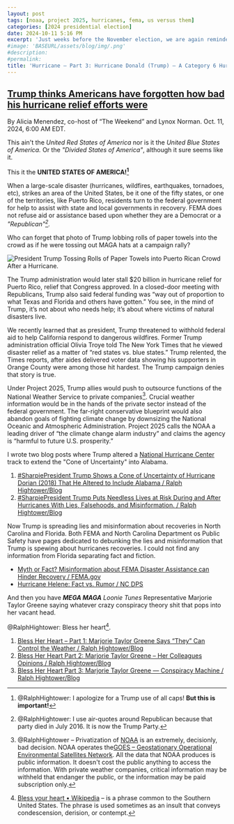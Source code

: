 ```yaml
---
layout: post
tags: [noaa, project 2025, hurricanes, fema, us versus them]
categories: [2024 presidential election]
date: 2024-10-11 5:16 PM
excerpt: 'Just weeks before the November election, we are again reminded of the dangers of disinformation amplified by the ex-president. In the aftermath of Helene, North Carolina Attorney General Josh Stein joined MSNBC’s “The Weekend” to address how Trump’s lies about FEMA undermine the government’s response in the western part of his state. “It’s devastating psychologically to those people because they now believe, some of them, that FEMA is going to be contrary to their interests rather than trying to help them get back on their feet.'
#image: 'BASEURL/assets/blog/img/.png'
#description:
#permalink:
title: 'Hurricane – Part 3: Hurricane Donald (Trump) – A Category 6 Hurricane'
---
```



## [Trump thinks Americans have forgotten how bad his hurricane relief efforts were](https://www.msnbc.com/opinion/msnbc-opinion/trump-hurricane-relief-milton-maria-paper-towels-rcna174836)

By Alicia Menendez, co-host of “The Weekend” and Lynox Norman. Oct. 11, 2024, 6:00 AM EDT.

This ain't the *United Red States of America* nor is it the *United Blue States of America.*
Or the *"Divided States of America"*, although it sure seems like it.

This it the **UNITED STATES OF AMERICA![^11]**

[^11]: @RalphHightower: I apologize for a Trump use of all caps! **But this is important!**

When a large-scale disaster (hurricanes, wildfires, earthquakes, tornadoes,  etc),
strikes an area of the United States, be it one of the fifty states, or one of the
territories, like Puerto Rico, residents turn to the federal government for help to
assist with state and local governments in recovery. FEMA does not refuse aid or
assistance based upon whether they are a Democrat or
a *"Republican"[^12].*

[^12]: @RalphHightower: I use air-quotes around Republican because that party died in July 2016. It is now the Trump Party.

Who can forget that photo of Trump lobbing rolls of paper towels into the crowd
as if he were tossing out MAGA hats at a campaign rally?

![President Trump Tossing Rolls of Paper Towels into Puerto Rican Crowd After a Hurricane.](https://ralphhightower.github.io/blog/img/241010-donald-trump-paper-towels-al-1022-242643.jpg)

The Trump administration would later stall $20 billion in hurricane relief for Puerto
Rico, relief that Congress approved. In a closed-door meeting with Republicans,
Trump also said federal funding was “way out of proportion to what Texas and
Florida and others have gotten.” You see, in the mind of Trump, it’s not about
who needs help; it’s about where victims of natural disasters live.

We recently learned that as president, Trump threatened to withhold federal aid to
help California respond to dangerous wildfires. Former Trump administration official
Olivia Troye told The New York Times that he viewed disaster relief as a matter of
“red states vs. blue states.” Trump relented, the Times reports, after aides delivered
voter data showing his supporters in Orange County were among those hit hardest.
The Trump campaign denies that story is true.

Under Project 2025, Trump allies would push to outsource functions of the National
Weather Service to private companies[^13]. Crucial weather information would be in the
hands of the private sector instead of the federal government. The far-right
conservative blueprint would also abandon goals of fighting climate change by
downsizing the National Oceanic and Atmospheric Administration. Project 2025
calls the NOAA a leading driver of “the climate change alarm industry” and claims
the agency is “harmful to future U.S. prosperity.”

[^13]: @RalphHightower – Privatization of [NOAA](https://noaa.gov/) is an extremely, decisionly, bad decision. NOAA operates the[GOES – Geostationary Operational Environmental Satellites Network](https://www.star.nesdis.noaa.gov/GOES/). All the data that NOAA produces is public information. It doesn't cost the public anything to access the information. With private weather companies, critical information may be withheld that endanger the public, or the information may be paid subscription only.

I wrote two blog posts where Trump altered a [National Hurricane Center](https://nhc.noaa.gov/)
track to extend the "Cone of Uncertainty" into Alabama.

1. [#SharpiePresident Trump Shows a Cone of Uncertainty of Hurricane Dorian (2018) That He Altered to Include Alabama / Ralph Hightower/Blog](https://ralphhightower.github.io/blog/2024%20presidential%20election/2024/10/10/SharpiePresidentDorianConeOfUncertainty.html)
2. [#SharpiePresident Trump Puts Needless Lives at Risk During and After Hurricanes With Lies, Falsehoods, and Misinformation. / Ralph Hightower/Blog](https://ralphhightower.github.io/blog/2024%20presidential%20election/2024/10/10/SharpiegateTrumpAddedDickheadConeUncertainyDorian.html)

Now Trump is spreading lies and misinformation about recoveries in North Carolina
and Florida. Both FEMA and North Carolina Department os Public Safety have pages
dedicated to debunking the lies and misinformation that Trump is spewing about
hurricanes recoveries. I could not find any information from Florida separating fact
and fiction.

- [Myth or Fact? Misinformation about FEMA Disaster Assistance can Hinder Recovery / FEMA.gov](https://www.fema.gov/fact-sheet/myth-or-fact-misinformation-about-fema-disaster-assistance-can-hinder-recovery)
- [Hurricane Helene: Fact vs. Rumor / NC DPS](https://www.ncdps.gov/our-organization/emergency-management/hurricane-helene/hurricane-helene-fact-vs-rumor)

And then you have ***MEGA MAGA*** *Loonie Tunes* Representative Marjorie Taylor
Greene saying whatever crazy conspiracy theory shit that pops into her vacant
head.

@RalphHightower: Bless her heart[^21].

1. [Bless Her Heart – Part 1: Marjorie Taylor Greene Says “They” Can Control the Weather / Ralph Hightower/Blog](https://ralphhightower.github.io/blog//blog/marjorie%20taylor%20greene/2024/10/09/BlessHeartMarjoieTaylorGreeneHurricanes.html)
2. [Bless Her Heart Part 2: Marjorie Taylor Greene – Her Colleagues Opinions / Ralph Hightower/Blog](https://ralphhightower.github.io/blog//blog/marjorie%20taylor%20greene/2024/10/11/MTG_ConspiracyWacko.html)
3. [Bless Her Heart Part 3: Marjorie Taylor Greene — Conspiracy Machine / Ralph Hightower/Blog](https://ralphhightower.github.io/blog//blog/marjorie%20taylor%20greene/2024/10/11/MTG_FloridaBacklash.html)

[^21]: [Bless your heart • Wikipedia](https://en.wikipedia.org/wiki/Bless_your_heart) – is a phrase common to the Southern United States. The phrase is used sometimes as an insult that conveys condescension, derision, or contempt.
